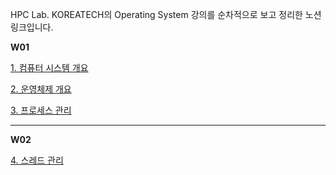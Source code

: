 HPC Lab. KOREATECH의 Operating System 강의를 순차적으로 보고 정리한 노션 링크입니다.

**W01**

[1. 컴퓨터 시스템 개요](https://solid-bear-de1.notion.site/1-6501f3b948e44e83951e19f81c50798b)

[2. 운영체제 개요](https://solid-bear-de1.notion.site/2-2d1aa82714e0400ba6a8ecbe12e6bb60)

[3. 프로세스 관리](https://solid-bear-de1.notion.site/3-72f14fd5ecb84e5ea1d9c51ff470c20c)

---

**W02**

[4. 스레드 관리](https://solid-bear-de1.notion.site/4-7a5655ec93d34420b1af8f9c94699b0c)
